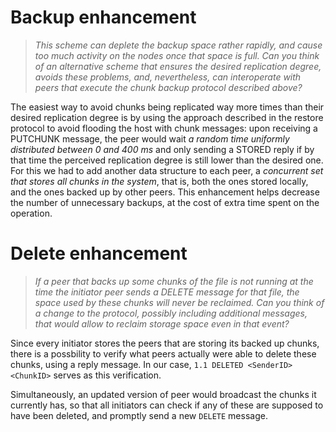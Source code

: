 # Backup enhancement
> *This scheme can deplete the backup space rather rapidly, and cause too much activity on the nodes once that space is full. Can you think of an alternative scheme that ensures the desired replication degree, avoids these problems, and, nevertheless, can interoperate with peers that execute the chunk backup protocol described above?*

The easiest way to avoid chunks being replicated way more times than their desired replication degree
is by using the approach described in the restore protocol to avoid flooding the host with chunk messages:
upon receiving a PUTCHUNK message, the peer would wait *a random time uniformly distributed between 0 and 400 ms* 
and only sending a STORED reply if by that time the perceived replication degree is still lower than the desired one.
For this we had to add another data structure to each peer, a *concurrent set that stores all chunks in the system*, 
that is, both the ones stored locally, and the ones backed up by other peers.
This enhancement helps decrease the number of unnecessary backups, at the cost of extra time spent on the operation.

# Delete enhancement
> *If a peer that backs up some chunks of the file is not running at the time the initiator peer sends a DELETE message for that file, the space used by these chunks will never be reclaimed. Can you think of a change to the protocol, possibly including additional messages, that would allow to reclaim storage space even in that event?*

Since every initiator stores the peers that are storing its backed up chunks,
there is a possbility to verify what peers actually were able to delete these chunks,
using a reply message.
In our case, `1.1 DELETED <SenderID> <ChunkID>` serves as this verification.

Simultaneously, an updated version of peer would broadcast the chunks it currently has,
so that all initiators can check if any of these are supposed to have been deleted,
and promptly send a new `DELETE` message.